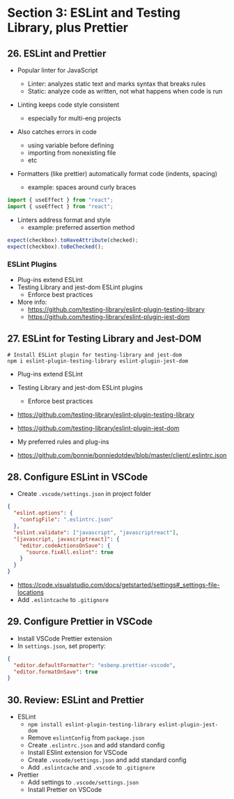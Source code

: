 # Section 3: ESLint and Testing Library, plus Prettier

## 26. ESLint and Prettier

- Popular linter for JavaScript
  - Linter: analyzes static text and marks syntax that breaks rules
  - Static: analyze code as written, not what happens when code is run
- Linting keeps code style consistent
  - especially for multi-eng projects
- Also catches errors in code

  - using variable before defining
  - importing from nonexisting file
  - etc

- Formatters (like prettier) automatically format code (indents, spacing)
  - example: spaces around curly braces

```javascript
import { useEffect } from "react";
import { useEffect } from "react";
```

- Linters address format and style
  - example: preferred assertion method

```javascript
expect(checkbox).toHaveAttribute(checked);
expect(checkbox).toBeChecked();
```

### ESLint Plugins

- Plug-ins extend ESLint
- Testing Library and jest-dom ESLint plugins
  - Enforce best practices
- More info:
  - https://github.com/testing-library/eslint-plugin-testing-library
  - https://github.com/testing-library/eslint-plugin-jest-dom

## 27. ESLint for Testing Library and Jest-DOM

```shell
# Install ESLint plugin for testing-library and jest-dom
npm i eslint-plugin-testing-library eslint-plugin-jest-dom
```

- Plug-ins extend ESLint
- Testing Library and jest-dom ESLint plugins
  - Enforce best practices
- https://github.com/testing-library/eslint-plugin-testing-library
- https://github.com/testing-library/eslint-plugin-jest-dom

- My preferred rules and plug-ins
- https://github.com/bonnie/bonniedotdev/blob/master/client/.eslintrc.json

## 28. Configure ESLint in VSCode

- Create `.vscode/settings.json` in project folder

```json
{
  "eslint.options": {
    "configFile": ".eslintrc.json"
  },
  "eslint.validate": ["javascript", "javascriptreact"],
  "[javascript, javascriptreact]": {
    "editor.codeActionsOnSave": {
      "source.fixAll.eslint": true
    }
  }
}
```

- https://code.visualstudio.com/docs/getstarted/settings#_settings-file-locations
- Add `.eslintcache` to `.gitignore`

## 29. Configure Prettier in VSCode

- Install VSCode Prettier extension
- In `settings.json`, set property:

```json
{
  "editor.defaultFormatter": "esbenp.prettier-vscode",
  "editor.formatOnSave": true
}
```

## 30. Review: ESLint and Prettier

- ESLint
  - `npm install eslint-plugin-testing-library eslint-plugin-jest-dom`
  - Remove `eslintConfig` from `package.json`
  - Create `.eslintrc.json` and add standard config
  - Install ESlint extension for VSCode
  - Create `.vscode/settings.json` and add standard config
  - Add `.eslintcache` and `.vscode` to `.gitignore`
- Prettier
  - Add settings to `.vscode/settings.json`
  - Install Prettier on VSCode
